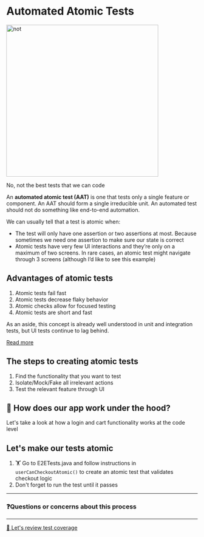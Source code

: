 # Automated Atomic Tests

<img src="https://media.giphy.com/media/JtLrtaN4VPoKXJRKGB/giphy.gif" alt="not" width="400"/>

No, not the best tests that we can code

An **automated atomic test (AAT)** is one that tests only a single feature or component. An AAT should form a single irreducible unit. An automated test should not do something like end-to-end automation.

We can usually tell that a test is atomic when:

- The test will only have one assertion or two assertions at most. Because sometimes we need one assertion to make sure our state is correct
- Atomic tests have very few UI interactions and they’re only on a maximum of two screens. In rare cases, an atomic test might navigate through 3 screens (although I’d like to see this example)

## Advantages of atomic tests

1. Atomic tests fail fast
2. Atomic tests decrease flaky behavior
3. Atomic checks allow for focused testing
4. Atomic tests are short and fast

As an aside, this concept is already well understood in unit and integration tests, but UI tests continue to lag behind.

[Read more](https://ultimateqa.com/automated-atomic-tests/)

## The steps to creating atomic tests

1. Find the functionality that you want to test
2. Isolate/Mock/Fake all irrelevant actions
3. Test the relevant feature through UI

## 👀 How does our app work under the hood?

Let's take a look at how a login and cart functionality works at the code level

## Let's make our tests atomic

1. 🏋️‍ Go to E2ETests.java and follow instructions in `userCanCheckoutAtomic()` to create an atomic test that validates checkout logic
2. Don't forget to run the test until it passes

---

### ❓Questions or concerns about this process

---

[🧪 Let's review test coverage](TEST-STRATEGY.MD)
